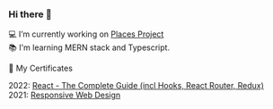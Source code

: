 ### Hi there 👋

💻 I’m currently working on [Places Project](https://github.com/maridoroshuk/places)\
📚 I'm learning MERN stack and Typescript. 

🌱 My Certificates

2022: [React - The Complete Guide (incl Hooks, React Router, Redux)](https://www.udemy.com/certificate/UC-a084e922-5be8-4062-8987-a9d19a01c340/?utm_source=sendgrid.com&utm_medium=email&utm_campaign=email)\
2021:  [Responsive Web Design](https://www.freecodecamp.org/certification/maridoroshuk/responsive-web-design)

